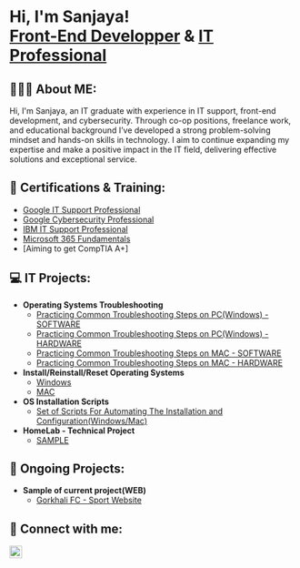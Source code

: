<h1>Hi, I'm Sanjaya! <br/><a href="https://github.com/sanjayatech-hub">Front-End Developper</a> & <a href="https://www.linkedin.com/in/smongar24/">IT Professional</a>

<h2>👨🏻‍💻 About ME:</h2>
  Hi, I'm Sanjaya, an IT graduate with experience in IT support, front-end development, and cybersecurity. Through co-op positions, freelance work, and educational background I’ve developed a strong problem-solving mindset and hands-on skills in technology. I aim to continue expanding my expertise and make a positive impact in the IT field, delivering effective solutions and exceptional service.<br/>
<h2></h2>

<h2>📑 Certifications & Training:</h2>

  - [Google IT Support Professional](https://github.com/sanjayatech-hub/GoogleITSupportCert)
  - [Google Cybersecurity Professional](https://github.com/sanjayatech-hub/GoogleCybersecurityCert)
  - [IBM IT Support Professional](https://github.com/sanjayatech-hub/IBMCertificate)
  - [Microsoft 365 Fundamentals](https://github.com/sanjayatech-hub/Microsoft365Cert)
  - [Aiming to get CompTIA A+]
<h2>💻 IT Projects:</h2>

- <b>Operating Systems Troubleshooting</b>
  - [Practicing Common Troubleshooting Steps on PC(Windows) - SOFTWARE](https://github.com/sanjayatech-hub/TroubleshootingPC-Software)
  - [Practicing Common Troubleshooting Steps on PC(Windows) - HARDWARE]()
  - [Practicing Common Troubleshooting Steps on MAC - SOFTWARE]()
  - [Practicing Common Troubleshooting Steps on MAC - HARDWARE]()
- <b>Install/Reinstall/Reset Operating Systems</b>
  - [Windows]() <b><i></b></i>
  - [MAC]() <b><i></b></i>
- <b>OS Installation Scripts</b>
  - [Set of Scripts For Automating The Installation and Configuration(Windows/Mac)]()
- <b>HomeLab - Technical Project</b>
  - [SAMPLE]()

<h2>🚀 Ongoing Projects:</h2>

- <b>Sample of current project(WEB)</b>
  - [Gorkhali FC - Sport Website](https://github.com/sanjayatech-hub/GorkhaliFC)

<h2> 🤳 Connect with me:</h2>

[<img align="left" alt="Sanjaya Mongar | LinkedIn" width="22px" src="https://cdn.jsdelivr.net/npm/simple-icons@v3/icons/linkedin.svg" />][linkedin]

[linkedin]: https://www.linkedin.com/in/smongar24/

<!--
